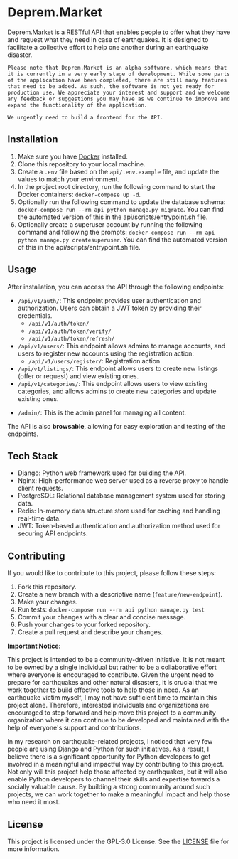 Deprem.Market
=================

Deprem.Market is a RESTful API that enables people to offer what they have and request what they need in case of earthquakes. It is designed to facilitate a collective effort to help one another during an earthquake disaster.

```
Please note that Deprem.Market is an alpha software, which means that it is currently in a very early stage of development. While some parts of the application have been completed, there are still many features that need to be added. As such, the software is not yet ready for production use. We appreciate your interest and support and we welcome any feedback or suggestions you may have as we continue to improve and expand the functionality of the application.

We urgently need to build a frontend for the API. 
```

Installation
------------

1.  Make sure you have [Docker](https://www.docker.com/) installed.
2.  Clone this repository to your local machine.
3.  Create a `.env` file based on the `api/.env.example` file, and update the values to match your environment.
4.  In the project root directory, run the following command to start the Docker containers: `docker-compose up -d`.
5.  Optionally run the following command to update the database schema: `docker-compose run --rm api python manage.py migrate`. You can find the automated version of this in the api/scripts/entrypoint.sh file.
6.  Optionally create a superuser account by running the following command and following the prompts: `docker-compose run --rm api python manage.py createsuperuser`. You can find the automated version of this in the api/scripts/entrypoint.sh file.

Usage
-----

After installation, you can access the API through the following endpoints:

- `/api/v1/auth/`: This endpoint provides user authentication and authorization. Users can obtain a JWT token by providing their credentials. 
  - `/api/v1/auth/token/`
  - `/api/v1/auth/token/verify/`
  - `/api/v1/auth/token/refresh/`
- `/api/v1/users/`: This endpoint allows admins to manage accounts, and users to register new accounts using the registration action:
  - `/api/v1/users/register/`: Registration action
- `/api/v1/listings/`: This endpoint allows users to create new listings (offer or request) and view existing ones.
- `/api/v1/categories/`: This endpoint allows users to view existing categories, and allows admins to create new categories and update existing ones.
*   `/admin/`: This is the admin panel for managing all content.

The API is also **browsable**, allowing for easy exploration and testing of the endpoints.

Tech Stack
----------

*   Django: Python web framework used for building the API.
*   Nginx: High-performance web server used as a reverse proxy to handle client requests.
*   PostgreSQL: Relational database management system used for storing data.
*   Redis: In-memory data structure store used for caching and handling real-time data.
*   JWT: Token-based authentication and authorization method used for securing API endpoints.

Contributing
------------

If you would like to contribute to this project, please follow these steps:

1.  Fork this repository.
2.  Create a new branch with a descriptive name (`feature/new-endpoint`).
3.  Make your changes.
4.  Run tests: `docker-compose run --rm api python manage.py test`
5.  Commit your changes with a clear and concise message.
6.  Push your changes to your forked repository.
7.  Create a pull request and describe your changes.

**Important Notice:**  

This project is intended to be a community-driven initiative. It is not meant to be owned by a single individual but rather to be a collaborative effort where everyone is encouraged to contribute. Given the urgent need to prepare for earthquakes and other natural disasters, it is crucial that we work together to build effective tools to help those in need. As an earthquake victim myself, I may not have sufficient time to maintain this project alone. Therefore, interested individuals and organizations are encouraged to step forward and help move this project to a community organization where it can continue to be developed and maintained with the help of everyone's support and contributions.

In my research on earthquake-related projects, I noticed that very few people are using Django and Python for such initiatives. As a result, I believe there is a significant opportunity for Python developers to get involved in a meaningful and impactful way by contributing to this project. Not only will this project help those affected by earthquakes, but it will also enable Python developers to channel their skills and expertise towards a socially valuable cause. By building a strong community around such projects, we can work together to make a meaningful impact and help those who need it most.

License
-------

This project is licensed under the GPL-3.0 License. See the [LICENSE](LICENSE) file for more information.

